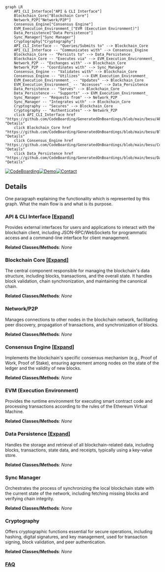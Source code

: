 ```mermaid
graph LR
    API_CLI_Interface["API & CLI Interface"]
    Blockchain_Core["Blockchain Core"]
    Network_P2P["Network/P2P"]
    Consensus_Engine["Consensus Engine"]
    EVM_Execution_Environment_["EVM (Execution Environment)"]
    Data_Persistence["Data Persistence"]
    Sync_Manager["Sync Manager"]
    Cryptography["Cryptography"]
    API_CLI_Interface -- "Queries/Submits to" --> Blockchain_Core
    API_CLI_Interface -- "Communicates with" --> Consensus_Engine
    Blockchain_Core -- "Persists to" --> Data_Persistence
    Blockchain_Core -- "Executes via" --> EVM_Execution_Environment_
    Network_P2P -- "Exchanges with" --> Blockchain_Core
    Network_P2P -- "Coordinates with" --> Sync_Manager
    Consensus_Engine -- "Validates with" --> Blockchain_Core
    Consensus_Engine -- "Utilizes" --> EVM_Execution_Environment_
    EVM_Execution_Environment_ -- "Updates" --> Blockchain_Core
    EVM_Execution_Environment_ -- "Accesses" --> Data_Persistence
    Data_Persistence -- "Serves" --> Blockchain_Core
    Data_Persistence -- "Supports" --> EVM_Execution_Environment_
    Sync_Manager -- "Requests from" --> Network_P2P
    Sync_Manager -- "Integrates with" --> Blockchain_Core
    Cryptography -- "Secures" --> Blockchain_Core
    Cryptography -- "Authenticates" --> Network_P2P
    click API_CLI_Interface href "https://github.com/CodeBoarding/GeneratedOnBoardings/blob/main/besu/API_CLI_Interface.md" "Details"
    click Blockchain_Core href "https://github.com/CodeBoarding/GeneratedOnBoardings/blob/main/besu/Blockchain_Core.md" "Details"
    click Consensus_Engine href "https://github.com/CodeBoarding/GeneratedOnBoardings/blob/main/besu/Consensus_Engine.md" "Details"
    click Data_Persistence href "https://github.com/CodeBoarding/GeneratedOnBoardings/blob/main/besu/Data_Persistence.md" "Details"
```

[![CodeBoarding](https://img.shields.io/badge/Generated%20by-CodeBoarding-9cf?style=flat-square)](https://github.com/CodeBoarding/CodeBoarding)[![Demo](https://img.shields.io/badge/Try%20our-Demo-blue?style=flat-square)](https://www.codeboarding.org/demo)[![Contact](https://img.shields.io/badge/Contact%20us%20-%20contact@codeboarding.org-lightgrey?style=flat-square)](mailto:contact@codeboarding.org)

## Details

One paragraph explaining the functionality which is represented by this graph. What the main flow is and what is its purpose.

### API & CLI Interface [[Expand]](./API_CLI_Interface.md)
Provides external interfaces for users and applications to interact with the blockchain client, including JSON-RPC/WebSockets for programmatic access and a command-line interface for client management.


**Related Classes/Methods**: _None_

### Blockchain Core [[Expand]](./Blockchain_Core.md)
The central component responsible for managing the blockchain's data structure, including blocks, transactions, and the overall state. It handles block validation, chain synchronization, and maintaining the canonical chain.


**Related Classes/Methods**: _None_

### Network/P2P
Manages connections to other nodes in the blockchain network, facilitating peer discovery, propagation of transactions, and synchronization of blocks.


**Related Classes/Methods**: _None_

### Consensus Engine [[Expand]](./Consensus_Engine.md)
Implements the blockchain's specific consensus mechanism (e.g., Proof of Work, Proof of Stake), ensuring agreement among nodes on the state of the ledger and the validity of new blocks.


**Related Classes/Methods**: _None_

### EVM (Execution Environment)
Provides the runtime environment for executing smart contract code and processing transactions according to the rules of the Ethereum Virtual Machine.


**Related Classes/Methods**: _None_

### Data Persistence [[Expand]](./Data_Persistence.md)
Handles the storage and retrieval of all blockchain-related data, including blocks, transactions, state data, and receipts, typically using a key-value store.


**Related Classes/Methods**: _None_

### Sync Manager
Orchestrates the process of synchronizing the local blockchain state with the current state of the network, including fetching missing blocks and verifying chain integrity.


**Related Classes/Methods**: _None_

### Cryptography
Offers cryptographic functions essential for secure operations, including hashing, digital signatures, and key management, used for transaction signing, block validation, and peer authentication.


**Related Classes/Methods**: _None_



### [FAQ](https://github.com/CodeBoarding/GeneratedOnBoardings/tree/main?tab=readme-ov-file#faq)